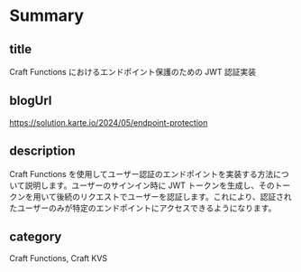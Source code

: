 # Summary

## title

Craft Functions におけるエンドポイント保護のための JWT 認証実装

## blogUrl

https://solution.karte.io/2024/05/endpoint-protection

## description

Craft Functions を使用してユーザー認証のエンドポイントを実装する方法について説明します。ユーザーのサインイン時に JWT トークンを生成し、そのトークンを用いて後続のリクエストでユーザーを認証します。これにより、認証されたユーザーのみが特定のエンドポイントにアクセスできるようになります。

## category

Craft Functions, Craft KVS
